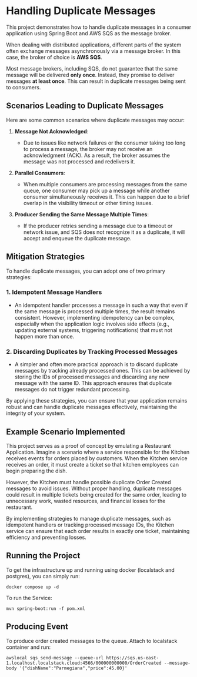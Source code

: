 # Handling Duplicate Messages

This project demonstrates how to handle duplicate messages in a consumer application using Spring Boot and AWS SQS as the message broker.

When dealing with distributed applications, different parts of the system often exchange messages asynchronously via a message broker. In this case, the broker of choice is **AWS SQS**.

Most message brokers, including SQS, do not guarantee that the same message will be delivered **only once**. Instead, they promise to deliver messages **at least once**. This can result in duplicate messages being sent to consumers.

## Scenarios Leading to Duplicate Messages

Here are some common scenarios where duplicate messages may occur:

1. **Message Not Acknowledged**:
    - Due to issues like network failures or the consumer taking too long to process a message, the broker may not receive an acknowledgment (ACK). As a result, the broker assumes the message was not processed and redelivers it.

2. **Parallel Consumers**:
    - When multiple consumers are processing messages from the same queue, one consumer may pick up a message while another consumer simultaneously receives it. This can happen due to a brief overlap in the visibility timeout or other timing issues.

3. **Producer Sending the Same Message Multiple Times**:
    - If the producer retries sending a message due to a timeout or network issue, and SQS does not recognize it as a duplicate, it will accept and enqueue the duplicate message.

## Mitigation Strategies

To handle duplicate messages, you can adopt one of two primary strategies:

### 1. **Idempotent Message Handlers**
- An idempotent handler processes a message in such a way that even if the same message is processed multiple times, the result remains consistent. However, implementing idempotency can be complex, especially when the application logic involves side effects (e.g., updating external systems, triggering notifications) that must not happen more than once.

### 2. **Discarding Duplicates by Tracking Processed Messages**
- A simpler and often more practical approach is to discard duplicate messages by tracking already processed ones. This can be achieved by storing the IDs of processed messages and discarding any new message with the same ID. This approach ensures that duplicate messages do not trigger redundant processing.

By applying these strategies, you can ensure that your application remains robust and can handle duplicate messages effectively, maintaining the integrity of your system.

## Example Scenario Implemented

This project serves as a proof of concept by emulating a Restaurant Application. Imagine a scenario where a service responsible for the Kitchen receives events for orders placed by customers. When the Kitchen service receives an order, it must create a ticket so that kitchen employees can begin preparing the dish.

However, the Kitchen must handle possible duplicate Order Created messages to avoid issues. Without proper handling, duplicate messages could result in multiple tickets being created for the same order, leading to unnecessary work, wasted resources, and financial losses for the restaurant.

By implementing strategies to manage duplicate messages, such as idempotent handlers or tracking processed message IDs, the Kitchen service can ensure that each order results in exactly one ticket, maintaining efficiency and preventing losses.

## Running the Project

To get the infrastructure up and running using docker (localstack and postgres), you can simply run:

```shell
docker compose up -d
```

To run the Service:

```shell
mvn spring-boot:run -f pom.xml
```

## Producing Event

To produce order created messages to the queue. Attach to localstack container and run:

```shell
awslocal sqs send-message --queue-url https://sqs.us-east-1.localhost.localstack.cloud:4566/000000000000/OrderCreated --message-body '{"dishName":"Parmegiana","price":45.00}'
```